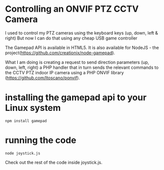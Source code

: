 # Controlling an ONVIF PTZ CCTV Camera
I used to control my PTZ cameras using the keyboard keys (up, down, left & right)
But now I can do that using any cheap USB game controller

The Gamepad API is available in HTML5. It is also available for NodeJS - the project(https://github.com/creationix/node-gamepad).

What I am doing is creating a request to send direction parameters (up, down, left, right) a PHP handler that in turn sends the relevant commands to the CCTV PTZ indoor IP camera using a PHP ONVIF library (https://github.com/ltoscano/ponvif).

# installing the gamepad api to your Linux system
```
npm install gamepad
```
# running the code
```
node joystick.js
```
Check out the rest of the code inside joystick.js.
